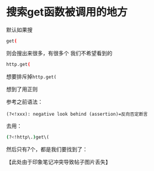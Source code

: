 # 搜索get函数被调用的地方

默认如果搜

```bash
get(
```

则会搜出来很多，有很多个 我们不希望看到的

```bash
http.get(
```

想要排斥掉`http.get(`

想到了用正则

参考之前语法：

`(?<!xxx): negative look behind (assertion)=反向否定断言`

去用：

```bash
(?<!http\.)get\(
```

然后只有7个，都是我们要找到了：

【此处由于印象笔记冲突导致帖子图片丢失】
